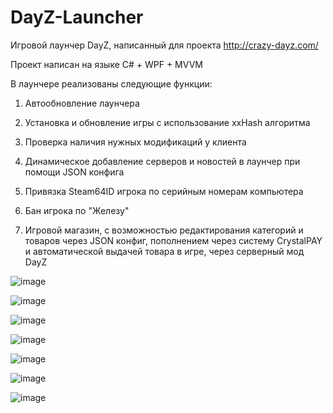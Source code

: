 # DayZ-Launcher
Игровой лаунчер DayZ, написанный для проекта http://crazy-dayz.com/

Проект написан на языке C# + WPF + MVVM

В лаунчере реализованы следующие функции:

1) Автообновление лаунчера

2) Установка и обновление игры с использование xxHash алгоритма

3) Проверка наличия нужных модификаций у клиента

4) Динамическое добавление серверов и новостей в лаунчер при помощи JSON конфига

5) Привязка Steam64ID игрока по серийным номерам компьютера

6) Бан игрока по "Железу"

7) Игровой магазин, с возможностью редактирования категорий и товаров через JSON конфиг, пополнением через систему CrystalPAY и автоматической выдачей товара в игре, через серверный мод DayZ

![image](https://github.com/user-attachments/assets/f337f680-cd7f-4dd6-ada1-173b3a13af1c)


![image](https://github.com/user-attachments/assets/ec0fdda8-b937-4106-ba14-41c3871138a8)


![image](https://github.com/user-attachments/assets/5d119645-f6ee-48c9-b01c-14157d594c32)


![image](https://github.com/user-attachments/assets/5ccd1c7b-6dfa-4b60-b447-e9810ec9125f)


![image](https://github.com/user-attachments/assets/1bf4852e-8a8d-4ace-a494-c7c9f5223d91)


![image](https://github.com/user-attachments/assets/1ac7dbd6-045d-447d-857a-f9c03e5f04c6)


![image](https://github.com/user-attachments/assets/55885aa1-41c2-429c-9e05-9de5d343d423)

